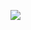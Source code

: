 ![](https://github.com/fedepazos95/backend-assessment/workflows/Backend%20Assessment%20CI/badge.svg)
